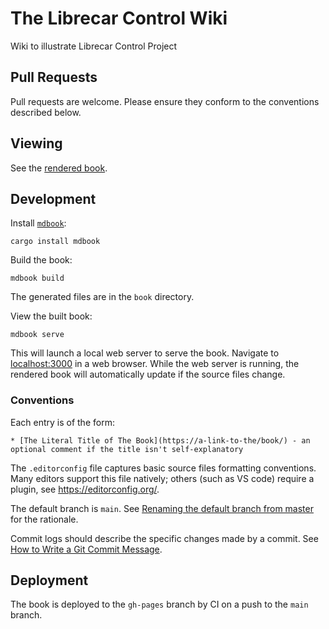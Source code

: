 # The Librecar Control Wiki

Wiki to illustrate Librecar Control Project

## Pull Requests

Pull requests are welcome. Please ensure they conform to the conventions described below.

## Viewing

See the [rendered book](https://disdi.github.io/librecar-wiki/).

## Development

Install [`mdbook`](https://github.com/rust-lang/mdBook):
```
cargo install mdbook
```

Build the book:
```
mdbook build
```
The generated files are in the `book` directory.

View the built book:
```
mdbook serve
```
This will launch a local web server to serve the book. Navigate to
[localhost:3000](http://localhost:3000/) in a web browser. While the web server
is running, the rendered book will automatically update if the source files
change.

### Conventions

Each entry is of the form:
```
* [The Literal Title of The Book](https://a-link-to-the/book/) - an optional comment if the title isn't self-explanatory
```

The `.editorconfig` file captures basic source files formatting conventions.
Many editors support this file natively; others (such as VS code) require a plugin, see https://editorconfig.org/.

The default branch is `main`. See [Renaming the default branch from master](https://github.com/github/renaming) for the rationale.

Commit logs should describe the specific changes made by a commit. See [How to Write a Git Commit Message](https://chris.beams.io/posts/git-commit/).

## Deployment

The book is deployed to the `gh-pages` branch by CI on a push to the `main`
branch.
